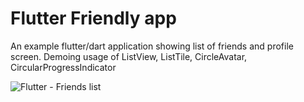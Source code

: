 # Flutter Friendly app

An example flutter/dart application showing list of friends and profile screen. Demoing usage of ListView, ListTile, CircleAvatar, CircularProgressIndicator

![Flutter - Friends list](https://github.com/PareshMayani/Flutter-Friends/blob/master/screenshots/challenge_2_loading%20image%20from%20network.png)
